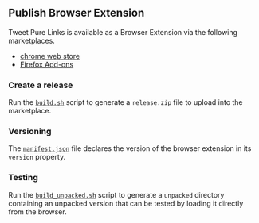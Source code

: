 ## Publish Browser Extension

Tweet Pure Links is available as a Browser Extension via the following marketplaces.

 - [chrome web store](https://chrome.google.com/webstore/detail/tweet-pure-links/aiepfkanoffcoebholplgmjncpdbijdn?hl=en-GB)
 - [Firefox Add-ons](https://addons.mozilla.org/en-US/firefox/addon/tweet-pure-links/?src=search)

### Create a release

Run the [`build.sh`](build.sh) script to generate a `release.zip` file to upload into the marketplace.

### Versioning

The [`manifest.json`](manifest.json) file declares the version of the browser extension in its `version` property.

### Testing

Run the [`build_unpacked.sh`](build_unpacked.sh) script to generate a `unpacked` directory containing an unpacked version that can be tested by loading it directly from the browser.
